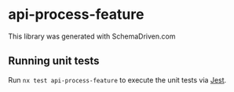 
# api-process-feature

This library was generated with SchemaDriven.com

## Running unit tests

Run `nx test api-process-feature` to execute the unit tests via [Jest](https://jestjs.io).

